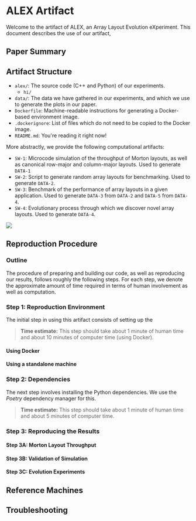 # ALEX Artifact

Welcome to the artifact of ALEX, an Array Layout Evolution eXperiment. This
document describes the use of our artifact, 

## Paper Summary

## Artifact Structure

* `alex/`: The source code (C++ and Python) of our experiments.
  * `hi/`
* `data/`: The data we have gathered in our experiments, and which we use to
  generate the plots in our paper.
* `Dockerfile`: Machine-readable instructions for generating a Docker-based
  environment image.
* `.dockerignore`: List of files which do not need to be copied to the Docker
  image.
* `README.md`: You're reading it right now!

More abstractly, we provide the following computational artifacts:

* `SW-1`: Microcode simulation of the throughput of Morton layouts, as well as
  canonical row-major and column-major layouts. Used to generate `DATA-1`
* `SW-2`: Script to generate random array layouts for benchmarking. Used to
  generate `DATA-2`.
* `SW-3`: Benchmark of the performance of array layouts in a given application.
  Used to generate `DATA-3` from `DATA-2` and `DATA-5` from `DATA-4`.
* `SW-4`: Evolutionary process through which we discover novel array layouts.
  Used to generate `DATA-4`.



![](img/graph.svg)

## Reproduction Procedure

### Outline

The procedure of preparing and building our code, as well as reproducing our
results, follows roughly the following steps. For each step, we denote the
approximate amount of time required in terms of human involvement as well as
computation.

### Step 1: Reproduction Environment

The initial step in using this artifact consists of setting up the 

> **Time estimate:** This step should take about 1 minute of human time and
> about 10 minutes of computer time (using Docker).

#### Using Docker

#### Using a standalone machine

### Step 2: Dependencies

The next step involves installing the Python dependencies. We use the _Poetry_
dependency manager for this.

> **Time estimate:** This step should take about 1 minute of human time and
> about 5 minutes of computer time.



### Step 3: Reproducing the Results


#### Step 3A: Morton Layout Throughput


#### Step 3B: Validation of Simulation


#### Step 3C: Evolution Experiments


## Reference Machines


## Troubleshooting
